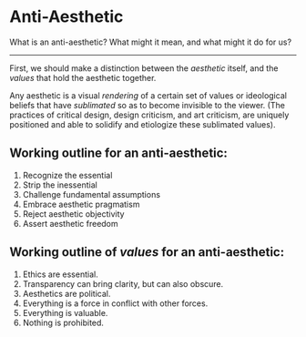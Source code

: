 # Anti-Aesthetic

What is an anti-aesthetic? What might it mean, and what might it do for us?

---

First, we should make a distinction between the *aesthetic* itself, and the *values* that hold the aesthetic together.

Any aesthetic is a visual *rendering* of a certain set of values or ideological beliefs that have *sublimated* so as to become invisible to the viewer. (The practices of critical design, design criticism, and art criticism, are uniquely positioned and able to solidify and etiologize these sublimated values).

## Working outline for an anti-aesthetic:
1. Recognize the essential
2. Strip the inessential
3. Challenge fundamental assumptions
4. Embrace aesthetic pragmatism
5. Reject aesthetic objectivity
6. Assert aesthetic freedom

## Working outline of *values* for an anti-aesthetic:
1. Ethics are essential.
2. Transparency can bring clarity, but can also obscure.
3. Aesthetics are political.
4. Everything is a force in conflict with other forces.
5. Everything is valuable.
6. Nothing is prohibited.
